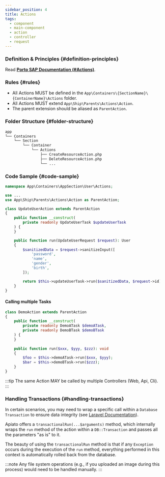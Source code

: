 ```yaml
---
sidebar_position: 4
title: Actions
tags:
  - component
  - main-component
  - action
  - controller
  - request
---
```


### Definition & Principles {#definition-principles}

Read [**Porto SAP Documentation (#Actions)**](https://github.com/Mahmoudz/Porto#definitions--principles).

### Rules {#rules}

- All Actions MUST be defined in the `App\Containers\{SectionName}\{ContainerName}\Actions` folder.
- All Actions MUST extend `App\Ship\Parents\Actions\Action`.
- The parent extension should be aliased as `ParentAction`.

### Folder Structure {#folder-structure}

```markdown
app
└── Containers
    └── Section
        └── Container
            └── Actions
                ├── CreateResourceAction.php
                ├── DeleteResourceAction.php
                └── ...
```

### Code Sample {#code-sample}

```php
namespace App\Containers\AppSection\User\Actions;

use ...
use App\Ship\Parents\Actions\Action as ParentAction;

class UpdateUserAction extends ParentAction
{
    public function __construct(
        private readonly UpdateUserTask $updateUserTask
    ) {
    }

    public function run(UpdateUserRequest $request): User
    {
        $sanitizedData = $request->sanitizeInput([
            'password',
            'name',
            'gender',
            'birth',
        ]);

        return $this->updateUserTask->run($sanitizedData, $request->id);
    }
}
```

#### Calling multiple Tasks

```php
class DemoAction extends ParentAction
{
    public function __construct(
        private readonly DemoATask $demoATask,
        private readonly DemoBTask $demoBTask
    ) {
    }
    
    public function run($xxx, $yyy, $zzz): void
    {
        $foo = $this->demoATask->run($xxx, $yyy);
        $bar = $this->demoBTask->run($zzz);
    }
}
```

:::tip
The same Action MAY be called by multiple Controllers (Web, Api, Cli).
:::

### Handling Transactions {#handling-transactions}

In certain scenarios, you may need to wrap a specific call within a `Database Transaction` to ensure data integrity
(see [Laravel Documentation](https://laravel.com/docs/master/database#database-transactions)).

Apiato offers a `transactionalRun(...$arguments)` method,
which internally wraps the `run` method of the action within a `DB::Transaction` and passes all the parameters "as is"
to it.

The beauty of using the `transactionalRun` method is
that if any `Exception` occurs during the execution of the `run` method,
everything performed in this context is automatically rolled back from the database.

:::note
Any file system operations
(e.g., if you uploaded an image during this process) would need to be handled manually.
:::
